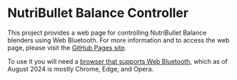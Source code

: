 # NutriBullet Balance Controller

This project provides a web page for controlling NutriBullet Balance blenders using Web Bluetooth. For more information and to access the web page, please visit the [GitHub Pages site](https://nightlark.github.io/nutribullet/).

To use it you will need a [browser that supports Web Bluetooth](https://developer.mozilla.org/en-US/docs/Web/API/Web_Bluetooth_API), which as of August 2024 is mostly Chrome, Edge, and Opera.
